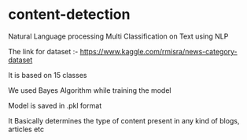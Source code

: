 # content-detection
Natural Language processing Multi Classification on Text using NLP 

The link for dataset :- https://www.kaggle.com/rmisra/news-category-dataset

It is based on 15 classes

We used Bayes Algorithm while training the model

Model is saved in .pkl format

It Basically determines the type of content present in any kind of blogs, articles etc





